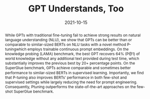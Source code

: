 ---
title: "GPT Understands, Too"
date: 2021-10-15
publishDate: 2019-10-15T13:59:10.998650Z
authors:
- Xiao Liu
- Yanan Zheng
- admin
- Ming Ding
- Jiezhong Qiu
- Zhilin Yang
- Jie Tang
author_notes:
- "Equal contribution"
- "Equal contribution"
publication_types: ["3"]
abstract: "While GPTs with traditional ﬁne-tuning fail to achieve strong results on natural language understanding (NLU), we show that GPTs can be better than or comparable to similar-sized BERTs on NLU tasks with a novel method P-tuningwhich employs trainable continuous prompt embeddings. On the knowledge probing (LAMA) benchmark, the best GPT recovers 64% (P@1) of world knowledge without any additional text provided during test time, which substantially improves the previous best by 20+ percentage points. On the SuperGlue benchmark, GPTs achieve comparable and sometimes better performance to similar-sized BERTs in supervised learning. Importantly, we ﬁnd that P-tuning also improves BERTs’ performance in both few-shot and supervised settings while largely reducing the need for prompt engineering. Consequently, Ptuning outperforms the state-of-the-art approaches on the few-shot SuperGlue benchmark."
featured: false
publication: "Under review"
links:
  - icon_pack: ai
    icon: arxiv
    name: Preprint
    url: 'https://arxiv.org/abs/2103.10385'
  - icon_pack: fab
    icon: github
    name: Code
    url: 'https://github.com/thudm/p-tuning'
---